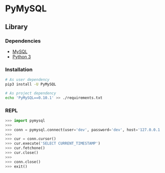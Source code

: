 # PyMySQL

## Library

### Dependencies

- [MySQL](/mysql.md#Docker)
- [Python 3](/python3.md#Docker)

### Installation

```sh
# As user dependency
pip3 install -U PyMySQL

# As project dependency
echo 'PyMySQL==0.10.1' >> ./requirements.txt
```

### REPL

```py
>>> import pymysql
>>>
>>> conn = pymysql.connect(user='dev', password='dev', host='127.0.0.1')
>>>
>>> cur = conn.cursor()
>>> cur.execute('SELECT CURRENT_TIMESTAMP')
>>> cur.fetchone()
>>> cur.close()
>>>
>>> conn.close()
>>> exit()
```
